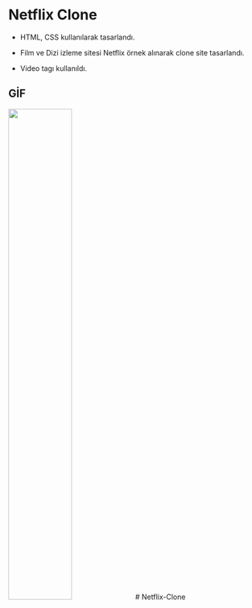 # Netflix Clone

- HTML, CSS kullanılarak tasarlandı.

- Film ve Dizi izleme sitesi Netflix örnek alınarak clone site tasarlandı.

- Video tagı kullanıldı.

## GİF

<img src="Netflix.gif" width="50%" />#   N e t f l i x - C l o n e  
 